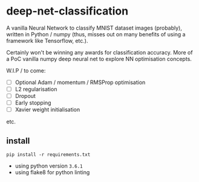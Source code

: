 # deep-net-classification

A vanilla Neural Network to classify MNIST dataset images (probably), written in Python / numpy (thus, misses out on many benefits of using a framework like Tensorflow, etc.).

Certainly won't be winning any awards for classification accuracy. More of a PoC vanilla numpy deep neural net to explore NN optimisation concepts.

W.I.P / to come:

- [ ] Optional Adam / momentum / RMSProp optimisation
- [ ] L2 regularisation
- [ ] Dropout
- [ ] Early stopping
- [ ] Xavier weight initialisation

etc.

## install

`pip install -r requirements.txt`

- using python version `3.6.1`
- using flake8 for python linting
